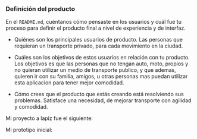 


### Definición del producto

En el `README.md`, cuéntanos cómo pensaste en los usuarios y cuál fue tu proceso
para definir el producto final a nivel de experiencia y de interfaz.

* Quiénes son los principales usuarios de producto.
Las personas que requieran un transporte privado, para cada movimiento en la ciudad.  

* Cuáles son los objetivos de estos usuarios en relación con tu producto.
Los objetivos es que las personas que no tengan auto, moto,  propios y  no quieran utilizar un medio de transporte publico, y que ademas, quieren ir con su familia, amigos, u otras personas mas puedan utilizar esta aplicacion para tener mejor comodidad. 
* Cómo crees que el producto que estás creando está resolviendo sus problemas.
Satisface una necesidad, de mejorar transporte con agilidad y comodidad. 

Mi proyecto a lapiz fue el siguiente:







Mi prototipo inicial:







